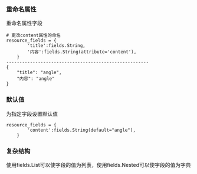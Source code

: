 ### 重命名属性

重命名属性字段

```
# 更改content属性的命名
resource_fields = {
        'title':fields.String,
        '内容':fields.String(attribute='content'),
    }
------------------------------------------------------
{
    "title": "angle",
    "内容": "angle"
}
```

### 默认值

为指定字段设置默认值

```
resource_fields = {
        'content':fields.String(default="angle"),
    }
```

### 复杂结构

使用fields.List可以使字段的值为列表，使用fields.Nested可以使字段的值为字典

